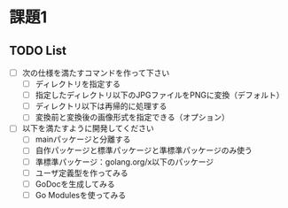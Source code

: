 # 課題1
## TODO List

- [ ] 次の仕様を満たすコマンドを作って下さい
    - [ ] ディレクトリを指定する
    - [ ] 指定したディレクトリ以下のJPGファイルをPNGに変換（デフォルト）
    - [ ] ディレクトリ以下は再帰的に処理する
    - [ ] 変換前と変換後の画像形式を指定できる（オプション）
- [ ] 以下を満たすように開発してください
    - [ ] mainパッケージと分離する
    - [ ] 自作パッケージと標準パッケージと準標準パッケージのみ使う
    - [ ] 準標準パッケージ：golang.org/x以下のパッケージ
    - [ ] ユーザ定義型を作ってみる
    - [ ] GoDocを生成してみる
    - [ ] Go Modulesを使ってみる

